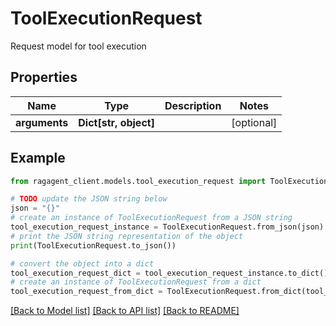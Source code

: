 # ToolExecutionRequest

Request model for tool execution

## Properties

Name | Type | Description | Notes
------------ | ------------- | ------------- | -------------
**arguments** | **Dict[str, object]** |  | [optional] 

## Example

```python
from ragagent_client.models.tool_execution_request import ToolExecutionRequest

# TODO update the JSON string below
json = "{}"
# create an instance of ToolExecutionRequest from a JSON string
tool_execution_request_instance = ToolExecutionRequest.from_json(json)
# print the JSON string representation of the object
print(ToolExecutionRequest.to_json())

# convert the object into a dict
tool_execution_request_dict = tool_execution_request_instance.to_dict()
# create an instance of ToolExecutionRequest from a dict
tool_execution_request_from_dict = ToolExecutionRequest.from_dict(tool_execution_request_dict)
```
[[Back to Model list]](../README.md#documentation-for-models) [[Back to API list]](../README.md#documentation-for-api-endpoints) [[Back to README]](../README.md)


